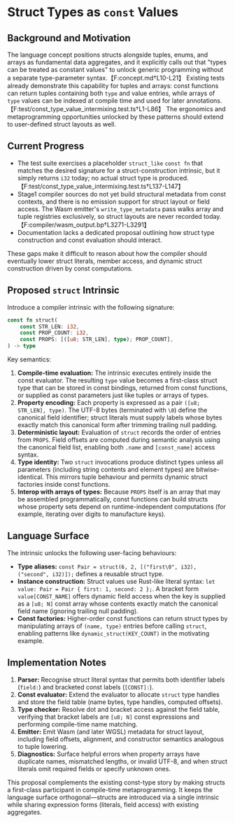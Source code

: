 # Struct Types as `const` Values

## Background and Motivation
The language concept positions structs alongside tuples, enums, and arrays as fundamental data aggregates, and it explicitly calls out that "types can be treated as constant values" to unlock generic programming without a separate type-parameter syntax.【F:concept.md†L10-L21】 Existing tests already demonstrate this capability for tuples and arrays: const functions can return tuples containing both `type` and value entries, while arrays of `type` values can be indexed at compile time and used for later annotations.【F:test/const_type_value_intermixing.test.ts†L1-L86】 The ergonomics and metaprogramming opportunities unlocked by these patterns should extend to user-defined struct layouts as well.

## Current Progress
* The test suite exercises a placeholder `struct_like` `const fn` that matches the desired signature for a struct-construction intrinsic, but it simply returns `i32` today; no actual struct type is produced.【F:test/const_type_value_intermixing.test.ts†L137-L147】
* Stage1 compiler sources do not yet build structural metadata from const contexts, and there is no emission support for struct layout or field access. The Wasm emitter's `write_type_metadata` pass walks array and tuple registries exclusively, so struct layouts are never recorded today.【F:compiler/wasm_output.bp†L3271-L3291】
* Documentation lacks a dedicated proposal outlining how struct type construction and const evaluation should interact.

These gaps make it difficult to reason about how the compiler should eventually lower struct literals, member access, and dynamic struct construction driven by const computations.

## Proposed `struct` Intrinsic
Introduce a compiler intrinsic with the following signature:

```rust
const fn struct(
    const STR_LEN: i32,
    const PROP_COUNT: i32,
    const PROPS: [([u8; STR_LEN], type); PROP_COUNT],
) -> type
```

Key semantics:

1. **Compile-time evaluation:** The intrinsic executes entirely inside the const evaluator. The resulting `type` value becomes a first-class struct type that can be stored in const bindings, returned from const functions, or supplied as const parameters just like tuples or arrays of types.
2. **Property encoding:** Each property is expressed as a pair `([u8; STR_LEN], type)`. The UTF-8 bytes (terminated with `\0`) define the canonical field identifier; struct literals must supply labels whose bytes exactly match this canonical form after trimming trailing null padding.
3. **Deterministic layout:** Evaluation of `struct` records the order of entries from `PROPS`. Field offsets are computed during semantic analysis using the canonical field list, enabling both `.name` and `[const_name]` access syntax.
4. **Type identity:** Two `struct` invocations produce distinct types unless all parameters (including string contents and element types) are bitwise-identical. This mirrors tuple behaviour and permits dynamic struct factories inside const functions.
5. **Interop with arrays of types:** Because `PROPS` itself is an array that may be assembled programmatically, const functions can build structs whose property sets depend on runtime-independent computations (for example, iterating over digits to manufacture keys).

## Language Surface
The intrinsic unlocks the following user-facing behaviours:

* **Type aliases:** `const Pair = struct(6, 2, [("first\0", i32), ("second", i32)]);` defines a reusable struct type.
* **Instance construction:** Struct values use Rust-like literal syntax: `let value: Pair = Pair { first: 1, second: 2 };`. A bracket form `value[CONST_NAME]` offers dynamic field access when the key is supplied as a `[u8; N]` const array whose contents exactly match the canonical field name (ignoring trailing null padding).
* **Const factories:** Higher-order const functions can return struct types by manipulating arrays of `(name, type)` entries before calling `struct`, enabling patterns like `dynamic_struct(KEY_COUNT)` in the motivating example.

## Implementation Notes
1. **Parser:** Recognise struct literal syntax that permits both identifier labels (`field:`) and bracketed const labels (`[CONST]:`).
2. **Const evaluator:** Extend the evaluator to allocate `struct` type handles and store the field table (name bytes, type handles, computed offsets).
3. **Type checker:** Resolve dot and bracket access against the field table, verifying that bracket labels are `[u8; N]` const expressions and performing compile-time name matching.
4. **Emitter:** Emit Wasm (and later WGSL) metadata for struct layout, including field offsets, alignment, and constructor semantics analogous to tuple lowering.
5. **Diagnostics:** Surface helpful errors when property arrays have duplicate names, mismatched lengths, or invalid UTF-8, and when struct literals omit required fields or specify unknown ones.

This proposal complements the existing const-type story by making structs a first-class participant in compile-time metaprogramming. It keeps the language surface orthogonal—structs are introduced via a single intrinsic while sharing expression forms (literals, field access) with existing aggregates.
